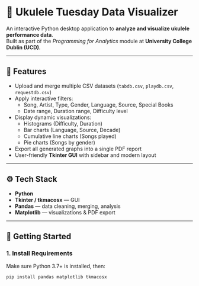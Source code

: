 # 🎵 Ukulele Tuesday Data Visualizer

An interactive Python desktop application to **analyze and visualize ukulele performance data**.  
Built as part of the *Programming for Analytics* module at **University College Dublin (UCD)**.

---

## 📌 Features

- Upload and merge multiple CSV datasets (`tabdb.csv`, `playdb.csv`, `requestdb.csv`)
- Apply interactive filters:
  - Song, Artist, Type, Gender, Language, Source, Special Books
  - Date range, Duration range, Difficulty level
- Display dynamic visualizations:
  - Histograms (Difficulty, Duration)
  - Bar charts (Language, Source, Decade)
  - Cumulative line charts (Songs played)
  - Pie charts (Songs by gender)
- Export all generated graphs into a single PDF report
- User-friendly **Tkinter GUI** with sidebar and modern layout

---

## ⚙️ Tech Stack

- **Python**
- **Tkinter / tkmacosx** — GUI
- **Pandas** — data cleaning, merging, analysis
- **Matplotlib** — visualizations & PDF export

---

## 🚀 Getting Started

### 1. Install Requirements
Make sure Python 3.7+ is installed, then:
```bash
pip install pandas matplotlib tkmacosx
